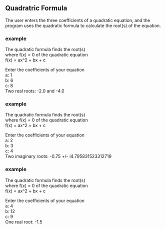 Quadratric Formula
------------------

The user enters the three coefficients of a quadratic equation, and the program uses the quadratic formula to calculate the root(s) of the equation.

### example ###  
The quadratic formula finds the root(s)  
where f(x) = 0 of the quadratic equation  
f(x) = ax^2 + bx + c  
  
Enter the coefficients of your equation  
a: 1  
b: 6  
c: 8  
Two real roots: -2.0 and -4.0  

### example ###
The quadratic formula finds the root(s)  
where f(x) = 0 of the quadratic equation  
f(x) = ax^2 + bx + c  
  
Enter the coefficients of your equation  
a: 2  
b: 3  
c: 4  
Two imaginary roots: -0.75 +/- i4.795831523312719

### example ###
The quadratic formula finds the root(s)  
where f(x) = 0 of the quadratic equation  
f(x) = ax^2 + bx + c  
  
Enter the coefficients of your equation  
a: 4  
b: 12  
c: 9  
One real root: -1.5


